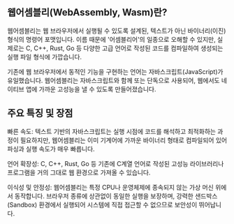## 웹어셈블리(WebAssembly, Wasm)란?

웹어셈블리는 웹 브라우저에서 실행될 수 있도록 설계된, 텍스트가 아닌 바이너리(이진) 형식의 명령어 포맷입니다. 이름 때문에 '어셈블리어'의 일종으로 오해할 수 있지만, 실제로는 C, C++, Rust, Go 등 다양한 고급 언어로 작성된 코드를 컴파일하여 생성되는 실행 파일 형식에 가깝습니다.

기존에 웹 브라우저에서 동적인 기능을 구현하는 언어는 자바스크립트(JavaScript)가 유일했습니다. 웹어셈블리는 자바스크립트와 함께 또는 단독으로 사용되어, 웹에서도 네이티브 앱에 가까운 고성능을 낼 수 있도록 만들어졌습니다.

## 주요 특징 및 장점

빠른 속도: 텍스트 기반의 자바스크립트는 실행 시점에 코드를 해석하고 최적화하는 과정이 필요하지만, 웹어셈블리는 이미 기계어에 가까운 바이너리 형태로 컴파일되어 있어 파싱과 실행 속도가 매우 빠릅니다.

언어 확장성: C, C++, Rust, Go 등 기존에 C계열 언어로 작성된 고성능 라이브러리나 프로그램을 거의 그대로 웹 환경으로 가져올 수 있습니다.

이식성 및 안정성: 웹어셈블리는 특정 CPU나 운영체제에 종속되지 않는 가상 머신 위에서 동작합니다. 브라우저 종류에 상관없이 동일한 실행을 보장하며, 강력한 샌드박스(Sandbox) 환경에서 실행되어 시스템에 직접 접근할 수 없으므로 보안성이 뛰어납니다.
